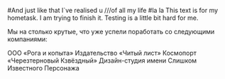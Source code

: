 #And just like that I`ve realised u ///of all my life
#la la
This text is for my hometask.
I am trying to finish it.
Testing is a little bit hard for me.

Мы на столько крутые, что уже успели поработать со следующими компаниями:

ООО «Рога и копыта»
Издательство «Читый лист»
Космопорт «Черезтерновый Кзвёздный»
Дизайн-студия имени Слишком Известного Персонажа